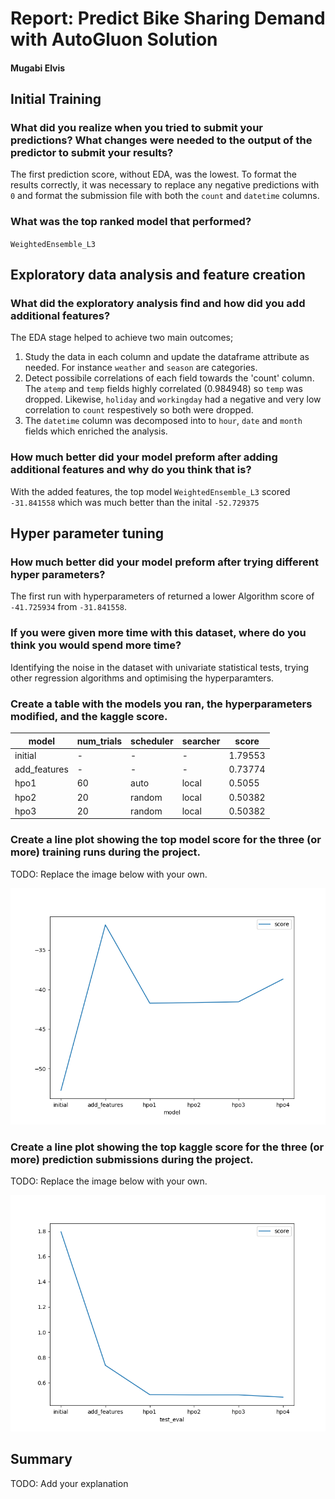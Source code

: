# Report: Predict Bike Sharing Demand with AutoGluon Solution
#### Mugabi Elvis

## Initial Training
### What did you realize when you tried to submit your predictions? What changes were needed to the output of the predictor to submit your results?
The first prediction score, without EDA, was the lowest. To format the results correctly, it was necessary to replace any negative predictions with `0` and format the submission file with both the `count` and `datetime` columns. 

### What was the top ranked model that performed?
`WeightedEnsemble_L3`

## Exploratory data analysis and feature creation
### What did the exploratory analysis find and how did you add additional features?
The EDA stage helped to achieve two main outcomes; <br>
1. Study the data in each column and update the dataframe attribute as needed. For instance `weather` and `season` are categories.
2. Detect possibile correlations of each field towards the 'count' column.  The `atemp` and `temp` fields highly correlated (0.984948) so `temp` was dropped. Likewise, `holiday` and `workingday` had a negative and very low correlation to `count` respestively so both were dropped.
3. The `datetime` column was decomposed into to `hour`, `date` and `month` fields which enriched the analysis.

### How much better did your model preform after adding additional features and why do you think that is?
With the added features, the top model `WeightedEnsemble_L3` scored   `-31.841558` which was much better than the inital `-52.729375`

## Hyper parameter tuning
### How much better did your model preform after trying different hyper parameters?
The first run with hyperparameters of returned a lower Algorithm score of `-41.725934` from `-31.841558`. 

### If you were given more time with this dataset, where do you think you would spend more time?
Identifying the noise in the dataset with univariate statistical tests, trying other regression algorithms and optimising the hyperparamters.

### Create a table with the models you ran, the hyperparameters modified, and the kaggle score.
|model|num_trials|scheduler|searcher|score|
|--|--|--|--|--|
|initial|-|-|-|1.79553|
|add_features|-|-|-|0.73774|
|hpo1|60|auto|local|0.5055|
|hpo2|20|random|local|0.50382|
|hpo3|20|random|local|0.50382|

### Create a line plot showing the top model score for the three (or more) training runs during the project.

TODO: Replace the image below with your own.

![model_train_score.png](img/model_train_score.png)

### Create a line plot showing the top kaggle score for the three (or more) prediction submissions during the project.

TODO: Replace the image below with your own.

![model_test_score.png](img/model_test_score.png)

## Summary
TODO: Add your explanation
